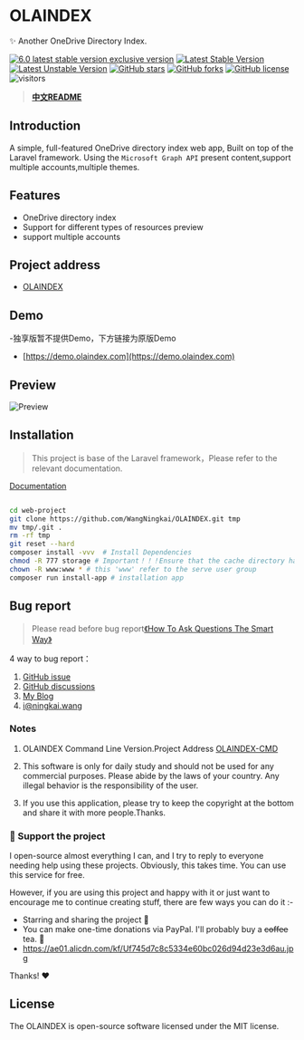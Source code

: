 # OLAINDEX

✨ Another OneDrive Directory Index.

[![6.0 latest stable version exclusive version](https://github.com/liuqianqi/OLAINDEX/)](https://github.com/liuqianqi/OLAINDEX/)
[![Latest Stable Version](https://poser.pugx.org/wangningkai/olaindex/v/stable)](https://packagist.org/packages/wangningkai/olaindex)
[![Latest Unstable Version](https://poser.pugx.org/wangningkai/olaindex/v/unstable)](//packagist.org/packages/wangningkai/olaindex)
[![GitHub stars](https://img.shields.io/github/stars/WangNingkai/OLAINDEX.svg?style=flat-square)](https://github.com/WangNingkai/OLAINDEX/stargazers)
[![GitHub forks](https://img.shields.io/github/forks/WangNingkai/OLAINDEX.svg?style=flat-square)](https://github.com/WangNingkai/OLAINDEX/network)
[![GitHub license](https://img.shields.io/github/license/WangNingkai/OLAINDEX.svg?style=flat-square)](https://github.com/WangNingkai/OLAINDEX/blob/master/LICENSE)
![visitors](https://visitor-badge.laobi.icu/badge?page_id=WangNingkai.OLAINDEX)

> **[中文README](./README_CN.md)**

## Introduction

A simple, full-featured OneDrive directory index web app, Built on top of the Laravel framework. Using
the `Microsoft Graph API` present content,support multiple accounts,multiple themes.

## Features

- OneDrive directory index
- Support for different types of resources preview
- support multiple accounts

## Project address

- [OLAINDEX](https://github.com/liuqianqi/OLAINDEX)

## Demo

-独享版暂不提供Demo，下方链接为原版Demo
- [https://demo.olaindex.com](https://demo.olaindex.com)

## Preview

![Preview](https://ojpoc641y.qnssl.com/FpR4_obUhswLJXCEBgKOV4Pz7qg3.png)

## Installation

> This project is base of the Laravel framework，Please refer to the relevant documentation.

[Documentation](https://wangningkai.github.io/OLAINDEX)

```bash

cd web-project
git clone https://github.com/WangNingkai/OLAINDEX.git tmp 
mv tmp/.git . 
rm -rf tmp 
git reset --hard 
composer install -vvv  # Install Dependencies
chmod -R 777 storage # Important！！！Ensure that the cache directory has read and write permissions
chown -R www:www * # this 'www' refer to the serve user group
composer run install-app # installation app

```

## Bug report

> Please read before bug report[《How To Ask Questions The Smart Way》](http://www.catb.org/~esr/faqs/smart-questions.html)

4 way to bug report：

1. [GitHub issue](https://github.com/WangNingkai/OLAINDEX/issues)
2. [GitHub discussions](https://github.com/WangNingkai/OLAINDEX/discussions)
3. [My Blog](https://imwnk.cn)
4. [i@ningkai.wang](mailto:i@ningkai.wang)

### Notes

1. OLAINDEX Command Line Version.Project Address [OLAINDEX-CMD](https://git.io/OLACMD)

2. This software is only for daily study and should not be used for any commercial purposes. Please abide by the laws of
   your country. Any illegal behavior is the responsibility of the user.

3. If you use this application, please try to keep the copyright at the bottom and share it with more people.Thanks.

### :sparkling_heart: Support the project

I open-source almost everything I can, and I try to reply to everyone needing help using these projects. Obviously, this
takes time. You can use this service for free.

However, if you are using this project and happy with it or just want to encourage me to continue creating stuff, there
are few ways you can do it :-

- Starring and sharing the project :rocket:
-  You can make one-time donations via PayPal. I'll probably buy a ~~coffee~~ tea. :tea:
- https://ae01.alicdn.com/kf/Uf745d7c8c5334e60bc026d94d23e3d6au.jpg

Thanks! :heart:

## License

The OLAINDEX is open-source software licensed under the MIT license.
